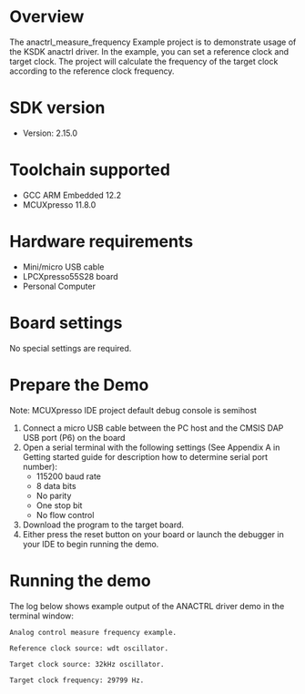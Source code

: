 Overview
========
The anactrl_measure_frequency Example project is to demonstrate usage of the KSDK anactrl driver.
In the example, you can set a reference clock and target clock. The project will calculate the frequency of the
target clock according to the reference clock frequency.

SDK version
===========
- Version: 2.15.0

Toolchain supported
===================
- GCC ARM Embedded  12.2
- MCUXpresso  11.8.0

Hardware requirements
=====================
- Mini/micro USB cable
- LPCXpresso55S28 board
- Personal Computer

Board settings
==============
No special settings are required.

Prepare the Demo
================
Note: MCUXpresso IDE project default debug console is semihost
1.  Connect a micro USB cable between the PC host and the CMSIS DAP USB port (P6) on the board
2.  Open a serial terminal with the following settings (See Appendix A in Getting started guide for description how to determine serial port number):
    - 115200 baud rate
    - 8 data bits
    - No parity
    - One stop bit
    - No flow control
3.  Download the program to the target board.
4.  Either press the reset button on your board or launch the debugger in your IDE to begin running the demo.

Running the demo
================
The log below shows example output of the ANACTRL driver demo in the terminal window:
~~~~~~~~~~~~~~~~~~~~~~~~~~~~~~~~~~~
Analog control measure frequency example.

Reference clock source: wdt oscillator.

Target clock source: 32kHz oscillator.

Target clock frequency: 29799 Hz.
~~~~~~~~~~~~~~~~~~~~~~~~~~~~~~~~~~~
